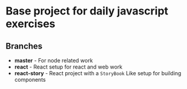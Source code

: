 # Base project for daily javascript exercises

## Branches
* **master** - For node related work
* **react** - React setup for react and web work
* **react-story** - React project with a `StoryBook` Like setup for building components